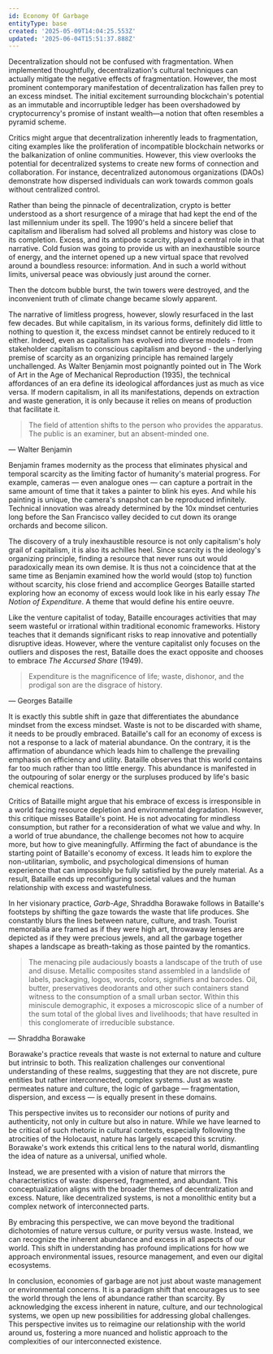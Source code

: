 ```yaml
---
id: Economy Of Garbage
entityType: base
created: '2025-05-09T14:04:25.553Z'
updated: '2025-06-04T15:51:37.888Z'
---
```

Decentralization should not be confused with fragmentation. When implemented thoughtfully, decentralization's cultural techniques can actually mitigate the negative effects of fragmentation. However, the most prominent contemporary manifestation of decentralization has fallen prey to an excess mindset. The initial excitement surrounding blockchain's potential as an immutable and incorruptible ledger has been overshadowed by cryptocurrency's promise of instant wealth—a notion that often resembles a pyramid scheme.

Critics might argue that decentralization inherently leads to fragmentation, citing examples like the proliferation of incompatible blockchain networks or the balkanization of online communities. However, this view overlooks the potential for decentralized systems to create new forms of connection and collaboration. For instance, decentralized autonomous organizations (DAOs) demonstrate how dispersed individuals can work towards common goals without centralized control.

Rather than being the pinnacle of decentralization, crypto is better understood as a short resurgence of a mirage that had kept the end of the last millennium under its spell. The 1990's held a sincere belief that capitalism and liberalism had solved all problems and history was close to its completion. Excess, and its antipode scarcity, played a central role in that narrative. Cold fusion was going to provide us with an inexhaustible source of energy, and the internet opened up a new virtual space that revolved around a boundless resource: information. And in such a world without limits, universal peace was obviously just around the corner. 

Then the dotcom bubble burst, the twin towers were destroyed, and the inconvenient truth of climate change became slowly apparent. 

The narrative of limitless progress, however, slowly resurfaced in the last few decades. But while capitalism, in its various forms, definitely did little to nothing to question it, the excess mindset cannot be entirely reduced to it either. Indeed, even as capitalism has evolved into diverse models - from stakeholder capitalism to conscious capitalism and beyond - the underlying premise of scarcity as an organizing principle has remained largely unchallenged. As Walter Benjamin most poignantly pointed out in The Work of Art in the Age of Mechanical Reproduction (1935), the technical affordances of an era define its ideological affordances just as much as vice versa. If modern capitalism, in all its manifestations, depends on extraction and waste generation, it is only because it relies on means of production that facilitate it.

> The field of attention shifts to the person who provides the apparatus. The public is an examiner, but an absent-minded one.

— Walter Benjamin

Benjamin frames modernity as the process that eliminates physical and temporal scarcity as the limiting factor of humanity's material progress. For example, cameras — even analogue ones — can capture a portrait in the same amount of time that it takes a painter to blink his eyes. And while his painting is unique, the camera's snapshot can be reproduced infinitely. Technical innovation was already determined by the 10x mindset centuries long before the San Francisco valley decided to cut down its orange orchards and become silicon.

The discovery of a truly inexhaustible resource is not only capitalism's holy grail of capitalism, it is also its achilles heel. Since scarcity is the ideology's organizing principle, finding a resource that never runs out would paradoxically mean its own demise. It is thus not a coincidence that at the same time as Benjamin examined how the world would (stop to) function without scarcity, his close friend and accomplice Georges Bataille started exploring how an economy of excess would look like in his early essay *The Notion of Expenditure*. A theme that would define his entire oeuvre.

Like the venture capitalist of today, Bataille encourages activities that may seem wasteful or irrational within traditional economic frameworks. History teaches that it demands significant risks to reap innovative and potentially disruptive ideas. However, where the venture capitalist only focuses on the outliers and disposes the rest, Bataille does the exact opposite and chooses to embrace *The Accursed Share* (1949).

> Expenditure is the magnificence of life; waste, dishonor, and the prodigal son are the disgrace of history.

— Georges Bataille

It is exactly this subtle shift in gaze that differentiates the abundance mindset from the excess mindset. Waste is not to be discarded with shame, it needs to be proudly embraced. Bataille's call for an economy of excess is not a response to a lack of material abundance. On the contrary, it is the affirmation of abundance which leads him to challenge the prevailing emphasis on efficiency and utility. Bataille observes that this world contains far too much rather than too little energy. This abundance is manifested in the outpouring of solar energy or the surpluses produced by life's basic chemical reactions.

Critics of Bataille might argue that his embrace of excess is irresponsible in a world facing resource depletion and environmental degradation. However, this critique misses Bataille's point. He is not advocating for mindless consumption, but rather for a reconsideration of what we value and why. In a world of true abundance, the challenge becomes not how to acquire more, but how to give meaningfully. Affirming the fact of abundance is the starting point of Bataille's economy of excess. It leads him to explore the non-utilitarian, symbolic, and psychological dimensions of human experience that can impossibly be fully satisfied by the purely material. As a result, Bataille ends up reconfiguring societal values and the human relationship with excess and wastefulness.

In her visionary practice, *Garb-Age*, Shraddha Borawake follows in Bataille's footsteps by shifting the gaze towards the waste that life produces. She constantly blurs the lines between nature, culture, and trash. Tourist memorabilia are framed as if they were high art, throwaway lenses are depicted as if they were precious jewels, and all the garbage together shapes a landscape as breath-taking as those painted by the romantics.

> The menacing pile audaciously boasts a landscape of the truth of use and disuse. Metallic composites stand assembled in a landslide of labels, packaging, logos, words, colors, signifiers and barcodes. Oil, butter, preservatives deodorants and other such containers stand witness to the consumption of a small urban sector. Within this miniscule demographic, it exposes a microscopic slice of a number of the sum total of the global lives and livelihoods; that have resulted in this conglomerate of irreducible substance.

— Shraddha Borawake

Borawake's practice reveals that waste is not external to nature and culture but intrinsic to both. This realization challenges our conventional understanding of these realms, suggesting that they are not discrete, pure entities but rather interconnected, complex systems. Just as waste permeates nature and culture, the logic of garbage — fragmentation, dispersion, and excess — is equally present in these domains.

This perspective invites us to reconsider our notions of purity and authenticity, not only in culture but also in nature. While we have learned to be critical of such rhetoric in cultural contexts, especially following the atrocities of the Holocaust, nature has largely escaped this scrutiny. Borawake's work extends this critical lens to the natural world, dismantling the idea of nature as a universal, unified whole.

Instead, we are presented with a vision of nature that mirrors the characteristics of waste: dispersed, fragmented, and abundant. This conceptualization aligns with the broader themes of decentralization and excess. Nature, like decentralized systems, is not a monolithic entity but a complex network of interconnected parts.

By embracing this perspective, we can move beyond the traditional dichotomies of nature versus culture, or purity versus waste. Instead, we can recognize the inherent abundance and excess in all aspects of our world. This shift in understanding has profound implications for how we approach environmental issues, resource management, and even our digital ecosystems.

In conclusion, economies of garbage are not just about waste management or environmental concerns. It is a paradigm shift that encourages us to see the world through the lens of abundance rather than scarcity. By acknowledging the excess inherent in nature, culture, and our technological systems, we open up new possibilities for addressing global challenges. This perspective invites us to reimagine our relationship with the world around us, fostering a more nuanced and holistic approach to the complexities of our interconnected existence.
